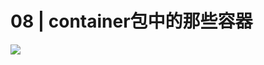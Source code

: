 # 08 | container包中的那些容器

![](https://static001.geekbang.org/resource/image/bd/b3/bde92aa7d6ade780cbfc691342474eb3.jpg)










